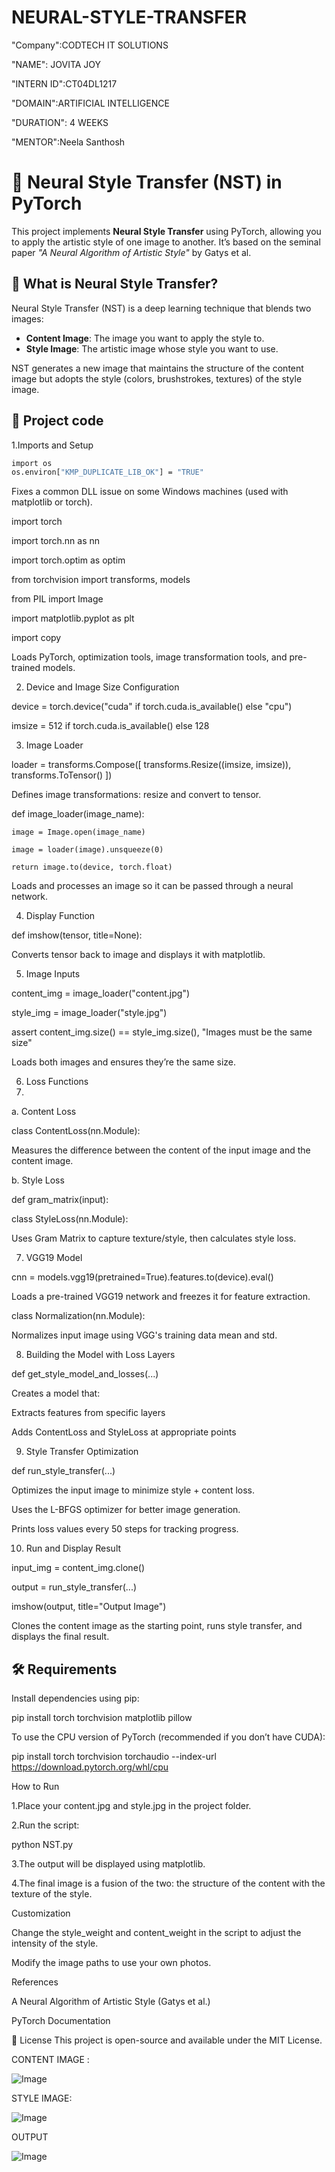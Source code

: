 # NEURAL-STYLE-TRANSFER
"Company":CODTECH IT SOLUTIONS

"NAME": JOVITA JOY

"INTERN ID":CT04DL1217

"DOMAIN":ARTIFICIAL INTELLIGENCE

"DURATION": 4 WEEKS

"MENTOR":Neela Santhosh


# 🎨 Neural Style Transfer (NST) in PyTorch

This project implements **Neural Style Transfer** using PyTorch, allowing you to apply the artistic style of one image to another. It’s based on the seminal paper *"A Neural Algorithm of Artistic Style"* by Gatys et al.



## 🧠 What is Neural Style Transfer?

Neural Style Transfer (NST) is a deep learning technique that blends two images:
- **Content Image**: The image you want to apply the style to.
- **Style Image**: The artistic image whose style you want to use.

NST generates a new image that maintains the structure of the content image but adopts the style (colors, brushstrokes, textures) of the style image.



## 📁 Project code

1.Imports and Setup
```sh
import os
os.environ["KMP_DUPLICATE_LIB_OK"] = "TRUE"
```
Fixes a common DLL issue on some Windows machines (used with matplotlib or torch).

import torch

import torch.nn as nn

import torch.optim as optim

from torchvision import transforms, models

from PIL import Image

import matplotlib.pyplot as plt

import copy

Loads PyTorch, optimization tools, image transformation tools, and pre-trained models.

2. Device and Image Size Configuration

device = torch.device("cuda" if torch.cuda.is_available() else "cpu")

imsize = 512 if torch.cuda.is_available() else 128

3. Image Loader

loader = transforms.Compose([
    transforms.Resize((imsize, imsize)),
    transforms.ToTensor()
])

Defines image transformations: resize and convert to tensor.

def image_loader(image_name):

    image = Image.open(image_name)

    image = loader(image).unsqueeze(0)
    
    return image.to(device, torch.float)

Loads and processes an image so it can be passed through a neural network.

4. Display Function

def imshow(tensor, title=None):

Converts tensor back to image and displays it with matplotlib.

5. Image Inputs

content_img = image_loader("content.jpg")

style_img = image_loader("style.jpg")

assert content_img.size() == style_img.size(), "Images must be the same size"

Loads both images and ensures they’re the same size.

6. Loss Functions
7. 
a. Content Loss

class ContentLoss(nn.Module):
    
Measures the difference between the content of the input image and the content image.

b. Style Loss

def gram_matrix(input): 

class StyleLoss(nn.Module):
    
Uses Gram Matrix to capture texture/style, then calculates style loss.

7. VGG19 Model

cnn = models.vgg19(pretrained=True).features.to(device).eval()

Loads a pre-trained VGG19 network and freezes it for feature extraction.


class Normalization(nn.Module): 

Normalizes input image using VGG's training data mean and std.

8. Building the Model with Loss Layers

def get_style_model_and_losses(...)

Creates a model that:

Extracts features from specific layers

Adds ContentLoss and StyleLoss at appropriate points

9. Style Transfer Optimization

def run_style_transfer(...)

Optimizes the input image to minimize style + content loss.

Uses the L-BFGS optimizer for better image generation.

Prints loss values every 50 steps for tracking progress.

10. Run and Display Result

input_img = content_img.clone()

output = run_style_transfer(...)

imshow(output, title="Output Image")

Clones the content image as the starting point, runs style transfer, and displays the final result.

## 🛠️ Requirements

Install dependencies using pip:

pip install torch torchvision matplotlib pillow

To use the CPU version of PyTorch (recommended if you don’t have CUDA):

pip install torch torchvision torchaudio --index-url https://download.pytorch.org/whl/cpu

How to Run

1.Place your content.jpg and style.jpg in the project folder.

2.Run the script:

python NST.py

3.The output will be displayed using matplotlib.

4.The final image is a fusion of the two: the structure of the content with the texture of the style.

Customization

Change the style_weight and content_weight in the script to adjust the intensity of the style.

Modify the image paths to use your own photos.

References

A Neural Algorithm of Artistic Style (Gatys et al.)

PyTorch Documentation

📄 License
This project is open-source and available under the MIT License.

CONTENT IMAGE :

![Image](https://github.com/user-attachments/assets/95851ad3-0e27-4931-8342-b0c266729bb5)

STYLE IMAGE:

![Image](https://github.com/user-attachments/assets/8c16d7a5-9694-4ec7-8ca2-fb33c5412c3f)

OUTPUT

![Image](https://github.com/user-attachments/assets/99269b50-4d91-4e87-b152-2ede0f9aafa3)


